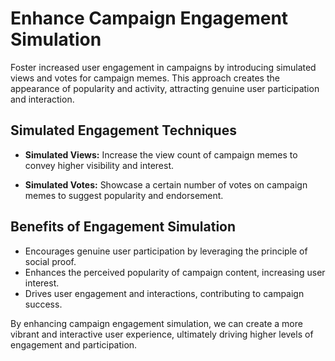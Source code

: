 # Enhance Campaign Engagement Simulation

Foster increased user engagement in campaigns by introducing simulated views and votes for campaign memes. This approach creates the appearance of popularity and activity, attracting genuine user participation and interaction.

## Simulated Engagement Techniques

- **Simulated Views:** Increase the view count of campaign memes to convey higher visibility and interest.

- **Simulated Votes:** Showcase a certain number of votes on campaign memes to suggest popularity and endorsement.

## Benefits of Engagement Simulation

- Encourages genuine user participation by leveraging the principle of social proof.
- Enhances the perceived popularity of campaign content, increasing user interest.
- Drives user engagement and interactions, contributing to campaign success.

By enhancing campaign engagement simulation, we can create a more vibrant and interactive user experience, ultimately driving higher levels of engagement and participation.
